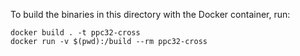 To build the binaries in this directory with the Docker container, run:

```
docker build . -t ppc32-cross
docker run -v $(pwd):/build --rm ppc32-cross
```
